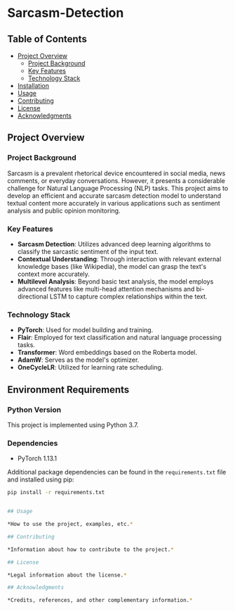 # Sarcasm-Detection

## Table of Contents
- [Project Overview](#project-overview)
  - [Project Background](#project-background)
  - [Key Features](#key-features)
  - [Technology Stack](#technology-stack)
- [Installation](#installation)
- [Usage](#usage)
- [Contributing](#contributing)
- [License](#license)
- [Acknowledgments](#acknowledgments)

## Project Overview

### Project Background

Sarcasm is a prevalent rhetorical device encountered in social media, news comments, or everyday conversations. However, it presents a considerable challenge for Natural Language Processing (NLP) tasks. This project aims to develop an efficient and accurate sarcasm detection model to understand textual content more accurately in various applications such as sentiment analysis and public opinion monitoring.

### Key Features

- **Sarcasm Detection**: Utilizes advanced deep learning algorithms to classify the sarcastic sentiment of the input text.
- **Contextual Understanding**: Through interaction with relevant external knowledge bases (like Wikipedia), the model can grasp the text's context more accurately.
- **Multilevel Analysis**: Beyond basic text analysis, the model employs advanced features like multi-head attention mechanisms and bi-directional LSTM to capture complex relationships within the text.

### Technology Stack

- **PyTorch**: Used for model building and training.
- **Flair**: Employed for text classification and natural language processing tasks.
- **Transformer**: Word embeddings based on the Roberta model.
- **AdamW**: Serves as the model's optimizer.
- **OneCycleLR**: Utilized for learning rate scheduling.

## Environment Requirements

### Python Version

This project is implemented using Python 3.7.

### Dependencies

- PyTorch 1.13.1

Additional package dependencies can be found in the `requirements.txt` file and installed using pip:

```bash
pip install -r requirements.txt


## Usage

*How to use the project, examples, etc.*

## Contributing

*Information about how to contribute to the project.*

## License

*Legal information about the license.*

## Acknowledgments

*Credits, references, and other complementary information.*

